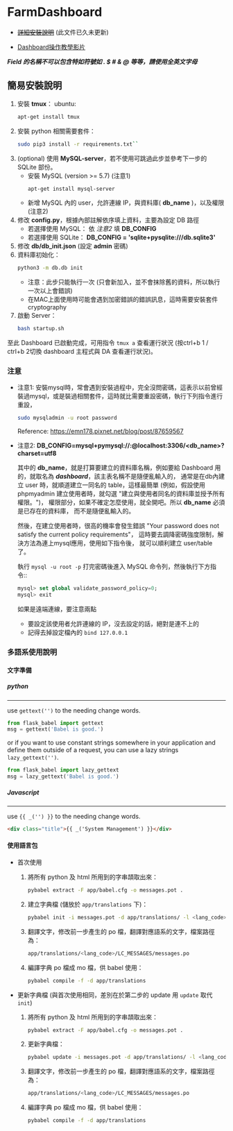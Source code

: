 FarmDashboard
=============

* ~~[詳細安裝說明](https://hackmd.io/5LqVk4MBSCinRXQderD_Jw)~~ (此文件已久未更新)

* [Dashboard操作教學影片](https://drive.google.com/drive/u/1/folders/13AyBQ-3m_RuPOW1J2aR1yD0svUKuEFdg>)

***Field 的名稱不可以包含特如符號如 . $ # & @ 等等，請使用全英文字母***

簡易安裝說明
------------

1. 安裝 **tmux**：
    ubuntu: 
    ```sh
    apt-get install tmux
    ```
2. 安裝 python 相關需要套件：
    ```sh
    sudo pip3 install -r requirements.txt`` 
    ```
3. (optional) 使用 **MySQL-server**，若不使用可跳過此步並參考下一步的 SQLite 部份。
    * 安裝 MySQL (version >= 5.7) (注意1)
        ```sh
        apt-get install mysql-server
        ```
    * 新增 MySQL 內的 user，允許連線 IP，與資料庫( **db_name** )，以及權限 (注意2)
4. 修改 **config.py**，根據內部註解依序填上資料，主要為設定 DB 路徑
    * 若選擇使用 MySQL：
        依 *注意2* 填 **DB_CONFIG**
    * 若選擇使用 SQLite：
        **DB_CONFIG = 'sqlite+pysqlite:///db.sqlite3'**
5. 修改 **db/db_init.json** (設定 **admin** 密碼)
6. 資料庫初始化：
    ```sh
    python3 -m db.db init
    ```
    * 注意：此步只能執行一次 (只會新加入，並不會抹除舊的資料，所以執行一次以上會錯誤)
    * 在MAC上面使用時可能會遇到加密錯誤的錯誤訊息，這時需要安裝套件 cryptography
8. 啟動 Server：
    ```sh
    bash startup.sh
    ```

至此 Dashboard 已啟動完成，可用指令 ```tmux a``` 查看運行狀況
(按ctrl+b 1 / ctrl+b 2切換 dashboard 主程式與 DA 查看運行狀況)。

### 注意

* 注意1: 安裝mysql時，常會遇到安裝過程中，完全沒問密碼，這表示以前曾經裝過mysql，或是裝過相關套件，這時就比需要重設密碼，執行下列指令進行重設，

    ```sh
    sudo mysqladmin -u root password
    ```
    Reference: https://emn178.pixnet.net/blog/post/87659567

* 注意2: **DB_CONFIG=mysql+pymysql://<user>:<pass>@localhost:3306/<db_name>?charset=utf8**

  其中的 **db_name**，就是打算要建立的資料庫名稱，例如要給 Dashboard 用的，就取名為 ***dashboard***，該主表名稱不是隨便亂輸入的，  通常是在db內建立 user 時，就順道建立一同名的 table，這樣最簡單   (例如，假設使用 phpmyadmin 建立使用者時，就勾選 "建立與使用者同名的資料庫並授予所有權限。")，  權限部分，如果不確定怎麼使用，就全開吧。所以 **db_name** 必須是已存在的資料庫，  而不是隨便亂輸入的。
   
  然後，在建立使用者時，很高的機率會發生錯誤 
  "Your password does not satisfy the current policy requirements"，
  這時要去調降密碼強度限制，解決方法為連上mysql應用，使用如下指令後，  就可以順利建立 user/table 了。

  執行 `mysql -u root -p` 打完密碼後進入 MySQL 命令列，然後執行下方指令::
    ```sql
    mysql> set global validate_password_policy=0;    
    mysql> exit
    ```
  如果是遠端連線，要注意兩點 
  * 要設定該使用者允許連線的 IP，沒去設定的話，絕對是連不上的
  * 記得去掉設定檔內的 `bind 127.0.0.1`


### 多語系使用說明

#### 文字準備

##### python
---

use `gettext('')` to the needing change words.
```python
from flask_babel import gettext
msg = gettext('Babel is good.')
```
or if you want to use constant strings somewhere in your application and define them outside of a request, you can use a lazy strings `lazy_gettext('')`.

```python
from flask_babel import lazy_gettext
msg = lazy_gettext('Babel is good.')
```

##### Javascript
---

use `{{ _('') }}` to the needing change words.

```html
<div class="title">{{ _('System Management') }}</div>
```

#### 使用語言包

* 首次使用

    1. 將所有 python 及 html 所用到的字串頡取出來：
        ```sh
        pybabel extract -F app/babel.cfg -o messages.pot .
        ```

    2. 建立字典檔 (儲放於 `app/translations` 下)：
        ```sh
        pybabel init -i messages.pot -d app/translations/ -l <lang_code>
        ```

    3. 翻譯文字，修改前一步產生的 po 檔，翻譯對應語系的文字，檔案路徑為：
        ```sh
        app/translations/<lang_code>/LC_MESSAGES/messages.po
        ```

    4. 編譯字典 po 檔成 mo 檔，供 babel 使用：
        ```sh
        pybabel compile -f -d app/translations
        ```

* 更新字典檔 (與首次使用相同，差別在於第二步的 update 用 `update` 取代 `init`)

    1. 將所有 python 及 html 所用到的字串頡取出來：
        ```sh
        pybabel extract -F app/babel.cfg -o messages.pot .
        ```

    2. 更新字典檔：
        ```sh
        pybabel update -i messages.pot -d app/translations/ -l <lang_code>
        ```

    3. 翻譯文字，修改前一步產生的 po 檔，翻譯對應語系的文字，檔案路徑為：
        ```sh
        app/translations/<lang_code>/LC_MESSAGES/messages.po
        ```

    4. 編譯字典 po 檔成 mo 檔，供 babel 使用：
        ```sh
        pybabel compile -f -d app/translations
        ```
